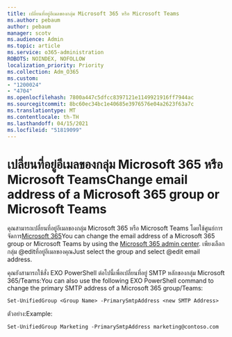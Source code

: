 ```yaml
---
title: เปลี่ยนที่อยู่อีเมลของกลุ่ม Microsoft 365 หรือ Microsoft Teams
ms.author: pebaum
author: pebaum
manager: scotv
ms.audience: Admin
ms.topic: article
ms.service: o365-administration
ROBOTS: NOINDEX, NOFOLLOW
localization_priority: Priority
ms.collection: Adm_O365
ms.custom:
- "1200024"
- "4704"
ms.openlocfilehash: 7800a447c5dfcc8397121e1149921916ff7944ac
ms.sourcegitcommit: 8bc60ec34bc1e40685e3976576e04a2623f63a7c
ms.translationtype: MT
ms.contentlocale: th-TH
ms.lasthandoff: 04/15/2021
ms.locfileid: "51819099"
---
```

# <a name="change-email-address-of-a-microsoft-365-group-or-microsoft-teams"></a><span data-ttu-id="ea349-102">เปลี่ยนที่อยู่อีเมลของกลุ่ม Microsoft 365 หรือ Microsoft Teams</span><span class="sxs-lookup"><span data-stu-id="ea349-102">Change email address of a Microsoft 365 group or Microsoft Teams</span></span>

<span data-ttu-id="ea349-103">คุณสามารถเปลี่ยนที่อยู่อีเมลของกลุ่ม Microsoft 365 หรือ Microsoft Teams โดยใช้ศูนย์การจัดการ[Microsoft 365](https://admin.microsoft.com/)</span><span class="sxs-lookup"><span data-stu-id="ea349-103">You can change the email address of a Microsoft 365 group or Microsoft Teams by using the [Microsoft 365 admin center](https://admin.microsoft.com/).</span></span> <span data-ttu-id="ea349-104">เพียงเลือกกลุ่ม @editที่อยู่อีเมลของคุณ</span><span class="sxs-lookup"><span data-stu-id="ea349-104">Just select the group and select @edit email address.</span></span>

<span data-ttu-id="ea349-105">คุณยังสามารถใช้สั่ง EXO PowerShell ต่อไปนี้เพื่อเปลี่ยนที่อยู่ SMTP หลักของกลุ่ม Microsoft 365/Teams:</span><span class="sxs-lookup"><span data-stu-id="ea349-105">You can also use the following EXO PowerShell command to change the primary SMTP address of a Microsoft 365 group/Teams:</span></span>

`Set-UnifiedGroup <Group Name> -PrimarySmtpAddress <new SMTP Address>`

<span data-ttu-id="ea349-106">ตัวอย่าง:</span><span class="sxs-lookup"><span data-stu-id="ea349-106">Example:</span></span>

`Set-UnifiedGroup Marketing -PrimarySmtpAddress marketing@contoso.com`
